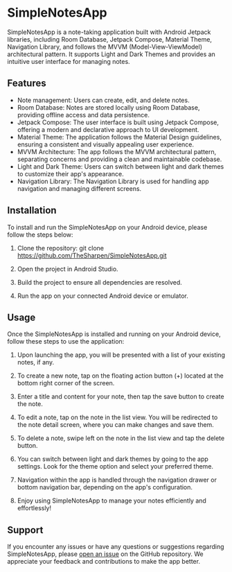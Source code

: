 # SimpleNotesApp

SimpleNotesApp is a note-taking application built with Android Jetpack libraries, including Room Database, Jetpack Compose, Material Theme, Navigation Library, and follows the MVVM (Model-View-ViewModel) architectural pattern. It supports Light and Dark Themes and provides an intuitive user interface for managing notes.

## Features

- Note management: Users can create, edit, and delete notes.
- Room Database: Notes are stored locally using Room Database, providing offline access and data persistence.
- Jetpack Compose: The user interface is built using Jetpack Compose, offering a modern and declarative approach to UI development.
- Material Theme: The application follows the Material Design guidelines, ensuring a consistent and visually appealing user experience.
- MVVM Architecture: The app follows the MVVM architectural pattern, separating concerns and providing a clean and maintainable codebase.
- Light and Dark Theme: Users can switch between light and dark themes to customize their app's appearance.
- Navigation Library: The Navigation Library is used for handling app navigation and managing different screens.

## Installation

To install and run the SimpleNotesApp on your Android device, please follow the steps below:

1. Clone the repository: git clone https://github.com/TheSharpen/SimpleNotesApp.git

2. Open the project in Android Studio.

3. Build the project to ensure all dependencies are resolved.

4. Run the app on your connected Android device or emulator.

## Usage

Once the SimpleNotesApp is installed and running on your Android device, follow these steps to use the application:

1. Upon launching the app, you will be presented with a list of your existing notes, if any.

2. To create a new note, tap on the floating action button (+) located at the bottom right corner of the screen.

3. Enter a title and content for your note, then tap the save button to create the note.

4. To edit a note, tap on the note in the list view. You will be redirected to the note detail screen, where you can make changes and save them.

5. To delete a note, swipe left on the note in the list view and tap the delete button.

6. You can switch between light and dark themes by going to the app settings. Look for the theme option and select your preferred theme.

7. Navigation within the app is handled through the navigation drawer or bottom navigation bar, depending on the app's configuration.

8. Enjoy using SimpleNotesApp to manage your notes efficiently and effortlessly!

## Support

If you encounter any issues or have any questions or suggestions regarding SimpleNotesApp, please [open an issue](https://github.com/TheSharpen/SimpleNotesApp/issues) on the GitHub repository. We appreciate your feedback and contributions to make the app better.

